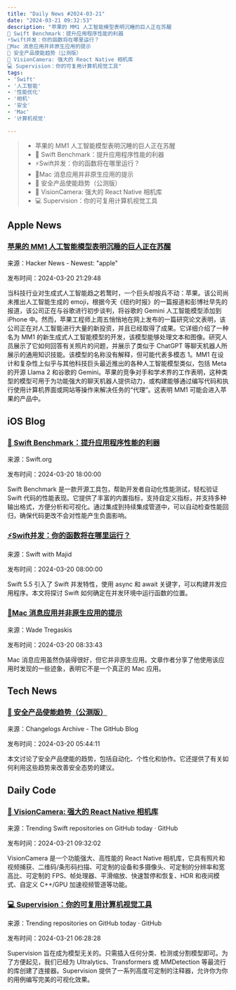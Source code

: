 ```yaml
---
title: "Daily News #2024-03-21"
date: "2024-03-21 09:32:53"
description: "苹果的 MM1 人工智能模型表明沉睡的巨人正在苏醒
🚀 Swift Benchmark：提升应用程序性能的利器
⚡️Swift并发：你的函数将在哪里运行？
🤔Mac 消息应用并非原生应用的提示
🎉 安全产品使能趋势（公测版）
📸 VisionCamera: 强大的 React Native 相机库
💻 Supervision：你的可复用计算机视觉工具"
tags: 
- 'Swift'
- '人工智能'
- '性能优化'
- '相机'
- '安全'
- 'Mac'
- '计算机视觉'

---
```


> - 苹果的 MM1 人工智能模型表明沉睡的巨人正在苏醒
> - 🚀 Swift Benchmark：提升应用程序性能的利器
> - ⚡️Swift并发：你的函数将在哪里运行？
> - 🤔Mac 消息应用并非原生应用的提示
> - 🎉 安全产品使能趋势（公测版）
> - 📸 VisionCamera: 强大的 React Native 相机库
> - 💻 Supervision：你的可复用计算机视觉工具

## Apple News

### [苹果的 MM1 人工智能模型表明沉睡的巨人正在苏醒](https://www.wired.com/story/apples-mm1-ai-model-sleeping-giant-waking-up/)

来源：Hacker News - Newest: "apple"

发布时间：2024-03-20 21:29:48

当科技行业对生成式人工智能趋之若鹜时，一个巨头却按兵不动：苹果。该公司尚未推出人工智能生成的 emoji，根据今天《纽约时报》的一篇报道和彭博社早先的报道，该公司正在与谷歌进行初步谈判，将谷歌的 Gemini 人工智能模型添加到 iPhone 中。然而，苹果工程师上周五悄悄地在网上发布的一篇研究论文表明，该公司正在对人工智能进行大量的新投资，并且已经取得了成果。它详细介绍了一种名为 MM1 的新生成式人工智能模型的开发，该模型能够处理文本和图像。研究人员展示了它如何回答有关照片的问题，并展示了类似于 ChatGPT 等聊天机器人所展示的通用知识技能。该模型的名称没有解释，但可能代表多模态 1。MM1 在设计和复杂性上似乎与其他科技巨头最近推出的各种人工智能模型类似，包括 Meta 的开源 Llama 2 和谷歌的 Gemini。苹果的竞争对手和学术界的工作表明，这种类型的模型可用于为功能强大的聊天机器人提供动力，或构建能够通过编写代码和执行使用计算机界面或网站等操作来解决任务的“代理”。这表明 MM1 可能会进入苹果的产品中。

## iOS Blog

### [🚀 Swift Benchmark：提升应用程序性能的利器](https://swift.org/blog/benchmarks/)

来源：Swift.org

发布时间：2024-03-20 18:00:00

Swift Benchmark 是一款开源工具包，帮助开发者自动化性能测试，轻松验证 Swift 代码的性能表现。它提供了丰富的内置指标，支持自定义指标，并支持多种输出格式，方便分析和可视化。通过集成到持续集成管道中，可以自动检查性能回归，确保代码更改不会对性能产生负面影响。

### [⚡️Swift并发：你的函数将在哪里运行？](https://swiftwithmajid.com/2024/03/20/where-swift-concurrency-will-run-your-function/)

来源：Swift with Majid

发布时间：2024-03-20 08:00:00

Swift 5.5 引入了 Swift 并发特性，使用 async 和 await 关键字，可以构建并发应用程序。本文将探讨 Swift 如何确定在并发环境中运行函数的位置。

### [🤔Mac 消息应用并非原生应用的提示](https://wadetregaskis.com/a-hint-that-the-mac-messages-app-is-not-native/)

来源：Wade Tregaskis

发布时间：2024-03-20 08:33:43

Mac 消息应用虽然伪装得很好，但它并非原生应用。文章作者分享了他使用该应用时发现的一些迹象，表明它不是一个真正的 Mac 应用。

## Tech News

### [🎉 安全产品使能趋势（公测版）](https://github.blog/changelog/2024-03-19-enablement-trends-for-security-products-public-beta)

来源：Changelogs Archive - The GitHub Blog

发布时间：2024-03-20 05:44:11

本文讨论了安全产品使能的趋势，包括自动化、个性化和协作。它还提供了有关如何利用这些趋势来改善安全态势的建议。

## Daily Code

### [📸 VisionCamera: 强大的 React Native 相机库](https://github.com/mrousavy/react-native-vision-camera)

来源：Trending Swift repositories on GitHub today · GitHub

发布时间：2024-03-21 09:32:02

VisionCamera 是一个功能强大、高性能的 React Native 相机库，它具有照片和视频捕获、二维码/条形码扫描、可定制的设备和多摄像头、可定制的分辨率和宽高比、可定制的 FPS、帧处理器、平滑缩放、快速暂停和恢复、HDR 和夜间模式、自定义 C++/GPU 加速视频管道等功能。

### [💻 Supervision：你的可复用计算机视觉工具](https://github.com/roboflow/supervision)

来源：Trending repositories on GitHub today · GitHub

发布时间：2024-03-21 06:28:28

Supervision 旨在成为模型无关的。只需插入任何分类、检测或分割模型即可。为了方便起见，我们已经为 Ultralytics、Transformers 或 MMDetection 等最流行的库创建了连接器。Supervision 提供了一系列高度可定制的注释器，允许你为你的用例编写完美的可视化效果。
